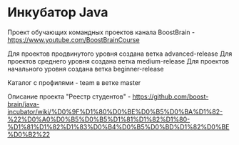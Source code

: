 # Инкубатор Java
Проект обучающих командных проектов канала BoostBrain - https://www.youtube.com/BoostBrainCourse

Для проектов продвинутого уровня создана ветка advanced-release
Для проектов среднего уровня создана ветка medium-release
Для проектов начального уровня создана ветка beginner-release

Каталог с профилями - team в ветке master

Описание проекта "Реестр студентов" - https://github.com/boost-brain/java-incubator/wiki/%D0%9F%D1%80%D0%BE%D0%B5%D0%BA%D1%82-%22%D0%A0%D0%B5%D0%B5%D1%81%D1%82%D1%80-%D1%81%D1%82%D1%83%D0%B4%D0%B5%D0%BD%D1%82%D0%BE%D0%B2%22
